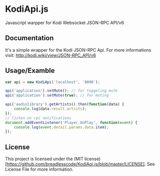 # KodiApi.js
Javascript warpper for Kodi Websocket JSON-RPC API/v6

## Documentation
It's a simple wrapper for the Kodi JSON-RPC Api. For more informations visit: http://kodi.wiki/view/JSON-RPC_API/v6

## Usage/Examble
```javascript
var api = new KodiApi('localhost', '9090');

api('application').setMute(); // for toggeling mute
api('application').setMute(true); // for muting

api('audiolibrary').getArtists().then(function(data) {
    console.log(data.result.artists);
});
// listen on rpc notifications
document.addEventListener('Player.OnPlay', function(event) {
    console.log(event.detail.params.data.item);
});
```

## License
This project is licensed under the (MIT license)[https://github.com/breadlesscode/KodiApi.js/blob/master/LICENSE]. See License File for more information.